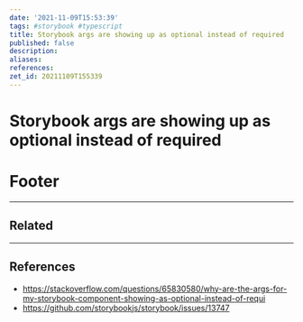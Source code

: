 ```yaml
---
date: '2021-11-09T15:53:39'
tags: #storybook #typescript 
title: Storybook args are showing up as optional instead of required
published: false
description:
aliases:
references:
zet_id: 20211109T155339
---
```


# Storybook args are showing up as optional instead of required




# Footer

---

## Related

---

## References

- https://stackoverflow.com/questions/65830580/why-are-the-args-for-my-storybook-component-showing-as-optional-instead-of-requi
- https://github.com/storybookjs/storybook/issues/13747